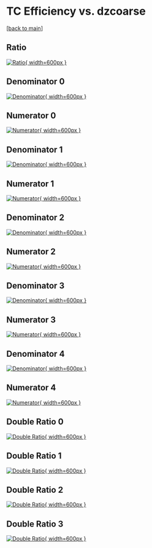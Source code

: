 # TC Efficiency vs. dzcoarse

[[back to main](./)]



## Ratio

[![Ratio](../mtv/var/TC_base_11_0_eff_dzcoarse.png){ width=600px }](../mtv/var/TC_base_11_0_eff_dzcoarse.pdf)

## Denominator 0

[![Denominator](../mtv/den/TC_base_11_0_eff_dzcoarse_den0.png){ width=600px }](../mtv/den/TC_base_11_0_eff_dzcoarse_den0.pdf)

## Numerator 0

[![Numerator](../mtv/num/TC_base_11_0_eff_dzcoarse_num0.png){ width=600px }](../mtv/num/TC_base_11_0_eff_dzcoarse_num0.pdf)

## Denominator 1

[![Denominator](../mtv/den/TC_base_11_0_eff_dzcoarse_den1.png){ width=600px }](../mtv/den/TC_base_11_0_eff_dzcoarse_den1.pdf)

## Numerator 1

[![Numerator](../mtv/num/TC_base_11_0_eff_dzcoarse_num1.png){ width=600px }](../mtv/num/TC_base_11_0_eff_dzcoarse_num1.pdf)

## Denominator 2

[![Denominator](../mtv/den/TC_base_11_0_eff_dzcoarse_den2.png){ width=600px }](../mtv/den/TC_base_11_0_eff_dzcoarse_den2.pdf)

## Numerator 2

[![Numerator](../mtv/num/TC_base_11_0_eff_dzcoarse_num2.png){ width=600px }](../mtv/num/TC_base_11_0_eff_dzcoarse_num2.pdf)

## Denominator 3

[![Denominator](../mtv/den/TC_base_11_0_eff_dzcoarse_den3.png){ width=600px }](../mtv/den/TC_base_11_0_eff_dzcoarse_den3.pdf)

## Numerator 3

[![Numerator](../mtv/num/TC_base_11_0_eff_dzcoarse_num3.png){ width=600px }](../mtv/num/TC_base_11_0_eff_dzcoarse_num3.pdf)

## Denominator 4

[![Denominator](../mtv/den/TC_base_11_0_eff_dzcoarse_den4.png){ width=600px }](../mtv/den/TC_base_11_0_eff_dzcoarse_den4.pdf)

## Numerator 4

[![Numerator](../mtv/num/TC_base_11_0_eff_dzcoarse_num4.png){ width=600px }](../mtv/num/TC_base_11_0_eff_dzcoarse_num4.pdf)

## Double Ratio 0

[![Double Ratio](../mtv/ratio/TC_base_11_0_eff_dzcoarse_ratio0.png){ width=600px }](../mtv/ratio/TC_base_11_0_eff_dzcoarse_ratio0.pdf)

## Double Ratio 1

[![Double Ratio](../mtv/ratio/TC_base_11_0_eff_dzcoarse_ratio1.png){ width=600px }](../mtv/ratio/TC_base_11_0_eff_dzcoarse_ratio1.pdf)

## Double Ratio 2

[![Double Ratio](../mtv/ratio/TC_base_11_0_eff_dzcoarse_ratio2.png){ width=600px }](../mtv/ratio/TC_base_11_0_eff_dzcoarse_ratio2.pdf)

## Double Ratio 3

[![Double Ratio](../mtv/ratio/TC_base_11_0_eff_dzcoarse_ratio3.png){ width=600px }](../mtv/ratio/TC_base_11_0_eff_dzcoarse_ratio3.pdf)

